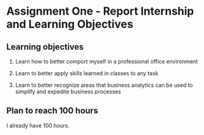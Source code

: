 # Assignment One - Report Internship and Learning Objectives

## Learning objectives

1. Learn how to better comport myself in a professional office environment

2.  Learn to better apply skills learned in classes to any task

3.  Learn to better recognize areas that business analytics can be used to simplify and expedite business processes

## Plan to reach 100 hours

I already have 100 hours.
